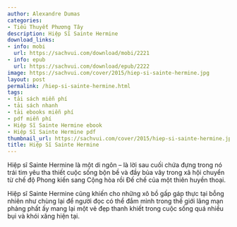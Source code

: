 ```yaml
---
author: Alexandre Dumas
categories:
- Tiểu Thuyết Phương Tây
description: Hiệp Sĩ Sainte Hermine
download_links:
- info: mobi
  url: https://sachvui.com/download/mobi/2221
- info: epub
  url: https://sachvui.com/download/epub/2222
image: https://sachvui.com/cover/2015/hiep-si-sainte-hermine.jpg
layout: post
permalink: /hiep-si-sainte-hermine.html
tags:
- tải sách miễn phí
- tải sách nhanh
- tải ebooks miễn phí
- pdf miễn phí
- Hiệp Sĩ Sainte Hermine ebook
- Hiệp Sĩ Sainte Hermine pdf
thumbnail_url: https://sachvui.com/cover/2015/hiep-si-sainte-hermine.jpg
title: Hiệp Sĩ Sainte Hermine
---
```


 <div class="item-desc text-justify"> <p>Hiệp sĩ Sainte Hermine là một di ngôn – là lời sau cuối chứa đựng trong nó trái tim yêu tha thiết cuộc sống bộn bề và đầy bủa vây trong xã hội chuyển từ chế độ Phong kiến sang Cộng hòa rồi Đế chế của một thiên huyền thoại.</p><p>Hiệp sĩ Sainte Hermine cũng khiến cho những xô bồ gấp gáp thực tại bỗng nhiên như chùng lại để người đọc có thể đắm mình trong thế giới lãng mạn phảng phất ấy mang lại một vẻ đẹp thanh khiết trong cuộc sống quá nhiều bụi và khói xăng hiện tại.</p> </div>